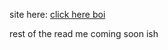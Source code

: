 site here: [click here boi](https://material-ui-is-ok.netlify.app/)

rest of the read me coming soon ish
